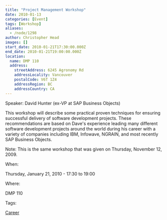 ```yaml
---
title: "Project Management Workshop"
date: 2010-01-13
categories: [Event]
tags: [Workshop]
aliases:
  - /node/1298
author: Christopher Head
images: []
start_date: 2010-01-21T17:30:00.000Z
end_date: 2010-01-21T19:00:00.000Z
location:
  name: DMP 110
  address:
    streetAddress: 6245 Agronomy Rd
    addressLocality: Vancouver
    postalCode: V6T 1Z4
    addressRegion: BC
    addressCountry: CA
---
```


Speaker: David Hunter (ex-VP at SAP Business Objects)

This workshop will describe some practical proven techniques for ensuring successful delivery of software development projects. These recommendations are based on Dave's experience leading many different software development projects around the world during his career with a variety of companies including IBM, Infowave, NGRAIN, and most recently SAP Business Objects.

Note: This is the same workshop that was given on Thursday, November 12, 2009.

When: 

Thursday, January 21, 2010 - 17:30 to 19:00

Where: 

DMP 110

Tags: 

[Career](/career)
